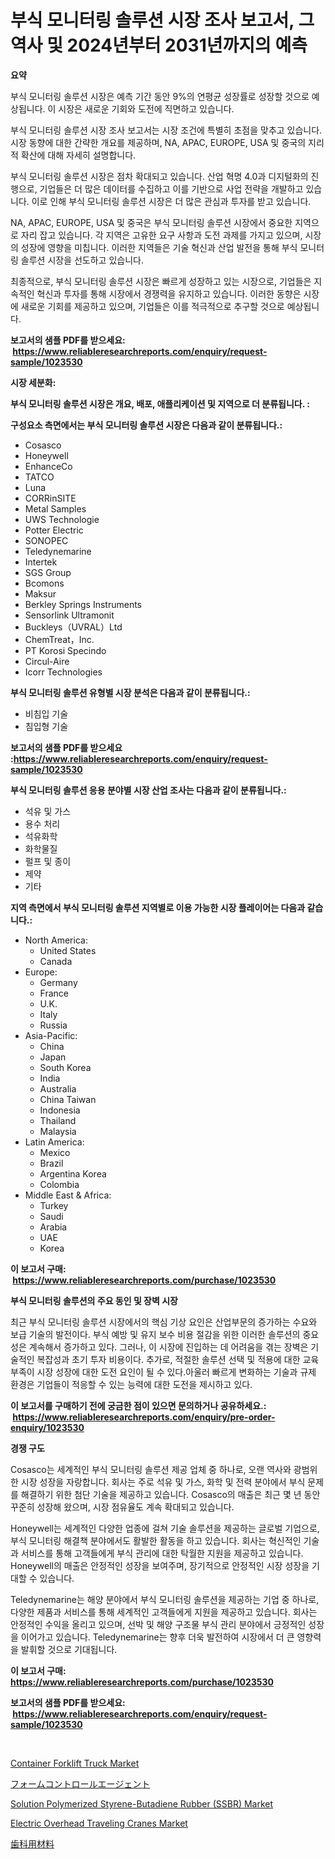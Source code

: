 <p><h1>부식 모니터링 솔루션 시장 조사 보고서, 그 역사 및 2024년부터 2031년까지의 예측</h1></p><p><strong>요약</strong></p>
<p><p>부식 모니터링 솔루션 시장은 예측 기간 동안 9%의 연평균 성장률로 성장할 것으로 예상됩니다. 이 시장은 새로운 기회와 도전에 직면하고 있습니다.</p><p>부식 모니터링 솔루션 시장 조사 보고서는 시장 조건에 특별히 초점을 맞추고 있습니다. 시장 동향에 대한 간략한 개요를 제공하며, NA, APAC, EUROPE, USA 및 중국의 지리적 확산에 대해 자세히 설명합니다.</p><p>부식 모니터링 솔루션 시장은 점차 확대되고 있습니다. 산업 혁명 4.0과 디지털화의 진행으로, 기업들은 더 많은 데이터를 수집하고 이를 기반으로 사업 전략을 개발하고 있습니다. 이로 인해 부식 모니터링 솔루션 시장은 더 많은 관심과 투자를 받고 있습니다.</p><p>NA, APAC, EUROPE, USA 및 중국은 부식 모니터링 솔루션 시장에서 중요한 지역으로 자리 잡고 있습니다. 각 지역은 고유한 요구 사항과 도전 과제를 가지고 있으며, 시장의 성장에 영향을 미칩니다. 이러한 지역들은 기술 혁신과 산업 발전을 통해 부식 모니터링 솔루션 시장을 선도하고 있습니다.</p><p>최종적으로, 부식 모니터링 솔루션 시장은 빠르게 성장하고 있는 시장으로, 기업들은 지속적인 혁신과 투자를 통해 시장에서 경쟁력을 유지하고 있습니다. 이러한 동향은 시장에 새로운 기회를 제공하고 있으며, 기업들은 이를 적극적으로 추구할 것으로 예상됩니다.</p></p>
<p><strong>보고서의 샘플 PDF를 받으세요: &nbsp;<a href="https://www.reliableresearchreports.com/enquiry/request-sample/1023530">https://www.reliableresearchreports.com/enquiry/request-sample/1023530</a></strong></p>
<p><strong>시장 세분화:</strong></p>
<p><strong> 부식 모니터링 솔루션 시장은 개요, 배포, 애플리케이션 및 지역으로 더 분류됩니다. :</strong></p>
<p><strong>구성요소 측면에서는 부식 모니터링 솔루션 시장은 다음과 같이 분류됩니다.:</strong></p>
<p><ul><li>Cosasco</li><li>Honeywell</li><li>EnhanceCo</li><li>TATCO</li><li>Luna</li><li>CORRinSITE</li><li>Metal Samples</li><li>UWS Technologie</li><li>Potter Electric</li><li>SONOPEC</li><li>Teledynemarine</li><li>Intertek</li><li>SGS Group</li><li>Bcomons</li><li>Maksur</li><li>Berkley Springs Instruments</li><li>Sensorlink Ultramonit</li><li>Buckleys（UVRAL）Ltd</li><li>ChemTreat，Inc.</li><li>PT Korosi Specindo</li><li>Circul-Aire</li><li>Icorr Technologies</li></ul></p>
<p><strong> 부식 모니터링 솔루션 유형별 시장 분석은 다음과 같이 분류됩니다.:</strong></p>
<p><ul><li>비침입 기술</li><li>침입형 기술</li></ul></p>
<p><strong>보고서의 샘플 PDF를 받으세요 :<a href="https://www.reliableresearchreports.com/enquiry/request-sample/1023530">https://www.reliableresearchreports.com/enquiry/request-sample/1023530</a></strong></p>
<p><strong> 부식 모니터링 솔루션 응용 분야별 시장 산업 조사는 다음과 같이 분류됩니다.:</strong></p>
<p><ul><li>석유 및 가스</li><li>용수 처리</li><li>석유화학</li><li>화학물질</li><li>펄프 및 종이</li><li>제약</li><li>기타</li></ul></p>
<p><strong>지역 측면에서 부식 모니터링 솔루션 지역별로 이용 가능한 시장 플레이어는 다음과 같습니다.:</strong></p>
<p><ul>
    <li>
        North America:
        <ul>
            <li>United States</li>
            <li>Canada</li>
        </ul>
    </li>
    <li>
        Europe:
        <ul>
            <li>Germany</li>
            <li>France</li>
            <li>U.K.</li>
            <li>Italy</li>
            <li>Russia</li>
        </ul>
    </li>
    <li>
        Asia-Pacific:
        <ul>
            <li>China</li>
            <li>Japan</li>
            <li>South Korea</li>
            <li>India</li>
            <li>Australia</li>
            <li>China Taiwan</li>
            <li>Indonesia</li>
            <li>Thailand</li>
            <li>Malaysia</li>
        </ul>
    </li>
    <li>
        Latin America:
        <ul>
            <li>Mexico</li>
            <li>Brazil</li>
            <li>Argentina Korea</li>
            <li>Colombia</li>
        </ul>
    </li>
    <li>
        Middle East & Africa:
        <ul>
            <li>Turkey</li>
            <li>Saudi</li>
            <li>Arabia</li>
            <li>UAE</li>
            <li>Korea</li>
        </ul>
    </li>
    </ul></p>
<p><strong>이 보고서 구매: &nbsp;<a href="https://www.reliableresearchreports.com/purchase/1023530">https://www.reliableresearchreports.com/purchase/1023530</a></strong></p>
<p><strong>부식 모니터링 솔루션의 주요 동인 및 장벽 시장</strong></p>
<p><p>최근 부식 모니터링 솔루션 시장에서의 핵심 기상 요인은 산업부문의 증가하는 수요와 보급 기술의 발전이다. 부식 예방 및 유지 보수 비용 절감을 위한 이러한 솔루션의 중요성은 계속해서 증가하고 있다. 그러나, 이 시장에 진입하는 데 어려움을 겪는 장벽은 기술적인 복잡성과 초기 투자 비용이다. 추가로, 적절한 솔루션 선택 및 적용에 대한 교육 부족이 시장 성장에 대한 도전 요인이 될 수 있다.아울러 빠르게 변화하는 기술과 규제 환경은 기업들이 적응할 수 있는 능력에 대한 도전을 제시하고 있다.</p></p>
<p><strong>이 보고서를 구매하기 전에 궁금한 점이 있으면 문의하거나 공유하세요.: &nbsp;<a href="https://www.reliableresearchreports.com/enquiry/pre-order-enquiry/1023530">https://www.reliableresearchreports.com/enquiry/pre-order-enquiry/1023530</a></strong></p>
<p><strong>경쟁 구도</strong></p>
<p><p>Cosasco는 세계적인 부식 모니터링 솔루션 제공 업체 중 하나로, 오랜 역사와 광범위한 시장 성장을 자랑합니다. 회사는 주로 석유 및 가스, 화학 및 전력 분야에서 부식 문제를 해결하기 위한 첨단 기술을 제공하고 있습니다. Cosasco의 매출은 최근 몇 년 동안 꾸준히 성장해 왔으며, 시장 점유율도 계속 확대되고 있습니다.</p><p>Honeywell는 세계적인 다양한 업종에 걸쳐 기술 솔루션을 제공하는 글로벌 기업으로, 부식 모니터링 해결책 분야에서도 활발한 활동을 하고 있습니다. 회사는 혁신적인 기술과 서비스를 통해 고객들에게 부식 관리에 대한 탁월한 지원을 제공하고 있습니다. Honeywell의 매출은 안정적인 성장을 보여주며, 장기적으로 안정적인 시장 성장을 기대할 수 있습니다.</p><p>Teledynemarine는 해양 분야에서 부식 모니터링 솔루션을 제공하는 기업 중 하나로, 다양한 제품과 서비스를 통해 세계적인 고객들에게 지원을 제공하고 있습니다. 회사는 안정적인 수익을 올리고 있으며, 선박 및 해양 구조물 부식 관리 분야에서 긍정적인 성장을 이어가고 있습니다. Teledynemarine는 향후 더욱 발전하여 시장에서 더 큰 영향력을 발휘할 것으로 기대됩니다.</p></p>
<p><strong>이 보고서 구매: &nbsp; <a href="https://www.reliableresearchreports.com/purchase/1023530">https://www.reliableresearchreports.com/purchase/1023530</a></strong></p>
<p><strong>보고서의 샘플 PDF를 받으세요: &nbsp;<a href="https://www.reliableresearchreports.com/enquiry/request-sample/1023530">https://www.reliableresearchreports.com/enquiry/request-sample/1023530</a></strong><strong></strong></p>
<p>&nbsp;</p>
<p><p><a href="https://issuu.com/reportprime-2/docs/container-forklift-truck-market-size-2030.pptx">Container Forklift Truck Market</a></p><p><a href="https://github.com/cnnriuez22368/Market-Research-Report-List-1/blob/main/8099235651.md">フォームコントロールエージェント</a></p><p><a href="https://github.com/Krish2023na/Market-Research-Report-List-3/blob/main/solution-polymerized-styrene-butadiene-rubber-ssbr-market.md">Solution Polymerized Styrene-Butadiene Rubber (SSBR) Market</a></p><p><a href="https://issuu.com/reportprime-2/docs/electric-overhead-traveling-cranes-market-size-203">Electric Overhead Traveling Cranes Market</a></p><p><a href="https://medium.com/@alicequigley2023/%E6%AD%AF%E7%A7%91%E6%9D%90%E6%96%99%E5%B8%82%E5%A0%B4-%E5%B8%82%E5%A0%B4%E6%88%90%E9%95%B7%E7%8E%87-cagr-%E5%B8%82%E5%A0%B4%E3%83%88%E3%83%AC%E3%83%B3%E3%83%89-%E6%88%90%E9%95%B7%E6%88%A6%E7%95%A5%E3%81%AB%E5%AF%BE%E3%81%99%E3%82%8B%E6%B4%9E%E5%AF%9F-0fa3a96142b2">歯科用材料</a></p></p>